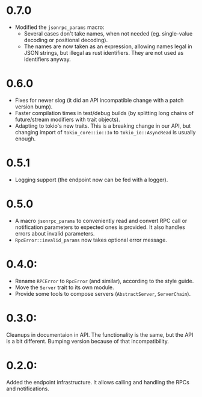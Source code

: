 # 0.7.0

* Modified the `jsonrpc_params` macro:
  - Several cases don't take names, when not needed (eg. single-value decoding
    or positional decoding).
  - The names are now taken as an expression, allowing names legal in JSON
    strings, but illegal as rust identifiers. They are not used as identifiers
    anyway.

# 0.6.0

* Fixes for newer slog (it did an API incompatible change with a patch version
  bump).
* Faster compilation times in test/debug builds (by splitting long chains of
  future/stream modifiers with trait objects).
* Adapting to tokio's new traits. This is a breaking change in our API, but
  changing import of `tokio_core::io::Io` to `tokio_io::AsyncRead` is usually
  enough.

# 0.5.1

* Logging support (the endpoint now can be fed with a logger).

# 0.5.0

* A macro `jsonrpc_params` to conveniently read and convert RPC call or
  notification parameters to expected ones is provided. It also handles errors
  about invalid parameters.
* `RpcError::invalid_params` now takes optional error message.

# 0.4.0:

* Rename `RPCError` to `RpcError` (and similar), according to the style guide.
* Move the `Server` trait to its own module.
* Provide some tools to compose servers (`AbstractServer`, `ServerChain`).

# 0.3.0:

Cleanups in documentaion in API. The functionality is the same, but the API is
a bit different. Bumping version because of that incompatibility.

# 0.2.0:

Added the endpoint infrastructure. It allows calling and handling the RPCs and
notifications.
